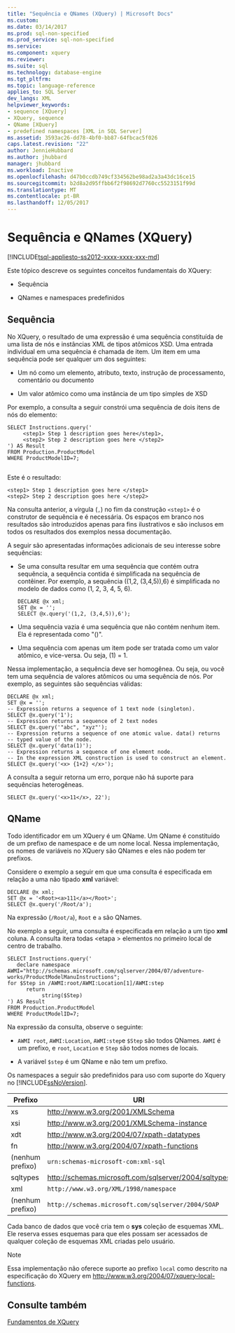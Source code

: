 ```yaml
---
title: "Sequência e QNames (XQuery) | Microsoft Docs"
ms.custom: 
ms.date: 03/14/2017
ms.prod: sql-non-specified
ms.prod_service: sql-non-specified
ms.service: 
ms.component: xquery
ms.reviewer: 
ms.suite: sql
ms.technology: database-engine
ms.tgt_pltfrm: 
ms.topic: language-reference
applies_to: SQL Server
dev_langs: XML
helpviewer_keywords:
- sequence [XQuery]
- XQuery, sequence
- QName [XQuery]
- predefined namespaces [XML in SQL Server]
ms.assetid: 3593ac26-dd78-4bf0-bb87-64fbcac5f026
caps.latest.revision: "22"
author: JennieHubbard
ms.author: jhubbard
manager: jhubbard
ms.workload: Inactive
ms.openlocfilehash: d47b0ccdb749cf334562be98ad2a3a43dc16ce15
ms.sourcegitcommit: b2d8a2d95ffbb6f2f98692d7760cc5523151f99d
ms.translationtype: MT
ms.contentlocale: pt-BR
ms.lasthandoff: 12/05/2017
---
```

# <a name="sequence-and-qnames-xquery"></a>Sequência e QNames (XQuery)
[!INCLUDE[tsql-appliesto-ss2012-xxxx-xxxx-xxx-md](../includes/tsql-appliesto-ss2012-xxxx-xxxx-xxx-md.md)]

  Este tópico descreve os seguintes conceitos fundamentais do XQuery:  
  
-   Sequência  
  
-   QNames e namespaces predefinidos  
  
## <a name="sequence"></a>Sequência  
 No XQuery, o resultado de uma expressão é uma sequência constituída de uma lista de nós e instâncias XML de tipos atômicos XSD. Uma entrada individual em uma sequência é chamada de item. Um item em uma sequência pode ser qualquer um dos seguintes:  
  
-   Um nó como um elemento, atributo, texto, instrução de processamento, comentário ou documento  
  
-   Um valor atômico como uma instância de um tipo simples de XSD  
  
 Por exemplo, a consulta a seguir constrói uma sequência de dois itens de nós do elemento:  
  
```  
SELECT Instructions.query('  
     <step1> Step 1 description goes here</step1>,  
     <step2> Step 2 description goes here </step2>  
') AS Result  
FROM Production.ProductModel  
WHERE ProductModelID=7;  
  
```  
  
 Este é o resultado:  
  
```  
<step1> Step 1 description goes here </step1>  
<step2> Step 2 description goes here </step2>   
```  
  
 Na consulta anterior, a vírgula (`,`) no fim da construção `<step1>` é o construtor de sequência e é necessária. Os espaços em branco nos resultados são introduzidos apenas para fins ilustrativos e são inclusos em todos os resultados dos exemplos nessa documentação.  
  
 A seguir são apresentadas informações adicionais de seu interesse sobre sequências:  
  
-   Se uma consulta resultar em uma sequência que contém outra sequência, a sequência contida é simplificada na sequência de contêiner. Por exemplo, a sequência ((1,2, (3,4,5)),6) é simplificada no modelo de dados como (1, 2, 3, 4, 5, 6).  
  
    ```  
    DECLARE @x xml;  
    SET @x = '';  
    SELECT @x.query('(1,2, (3,4,5)),6');  
    ```  
  
-   Uma sequência vazia é uma sequência que não contém nenhum item. Ela é representada como "()".  
  
-   Uma sequência com apenas um item pode ser tratada como um valor atômico, e vice-versa. Ou seja, (1) = 1.  
  
 Nessa implementação, a sequência deve ser homogênea. Ou seja, ou você tem uma sequência de valores atômicos ou uma sequência de nós. Por exemplo, as seguintes são sequências válidas:  
  
```  
DECLARE @x xml;  
SET @x = '';  
-- Expression returns a sequence of 1 text node (singleton).  
SELECT @x.query('1');  
-- Expression returns a sequence of 2 text nodes  
SELECT @x.query('"abc", "xyz"');  
-- Expression returns a sequence of one atomic value. data() returns  
-- typed value of the node.  
SELECT @x.query('data(1)');  
-- Expression returns a sequence of one element node.   
-- In the expression XML construction is used to construct an element.  
SELECT @x.query('<x> {1+2} </x>');  
```  
  
 A consulta a seguir retorna um erro, porque não há suporte para sequências heterogêneas.  
  
```  
SELECT @x.query('<x>11</x>, 22');  
```  
  
## <a name="qname"></a>QName  
 Todo identificador em um XQuery é um QName. Um QName é constituído de um prefixo de namespace e de um nome local. Nessa implementação, os nomes de variáveis no XQuery são QNames e eles não podem ter prefixos.  
  
 Considere o exemplo a seguir em que uma consulta é especificada em relação a uma não tipado **xml** variável:  
  
```  
DECLARE @x xml;  
SET @x = '<Root><a>111</a></Root>';  
SELECT @x.query('/Root/a');  
```  
  
 Na expressão (`/Root/a`), `Root` e `a` são QNames.  
  
 No exemplo a seguir, uma consulta é especificada em relação a um tipo **xml** coluna. A consulta itera todas \<etapa > elementos no primeiro local de centro de trabalho.  
  
```  
SELECT Instructions.query('  
   declare namespace AWMI="http://schemas.microsoft.com/sqlserver/2004/07/adventure-works/ProductModelManuInstructions";  
for $Step in /AWMI:root/AWMI:Location[1]/AWMI:step  
      return  
           string($Step)   
') AS Result  
FROM Production.ProductModel  
WHERE ProductModelID=7;  
```  
  
 Na expressão da consulta, observe o seguinte:  
  
-   `AWMI root`, `AWMI:Location`, `AWMI:step`e `$Step` são todos QNames. `AWMI` é um prefixo, e `root`, `Location` e `Step` são todos nomes de locais.  
  
-   A variável `$step` é um QName e não tem um prefixo.  
  
 Os namespaces a seguir são predefinidos para uso com suporte do Xquery no [!INCLUDE[ssNoVersion](../includes/ssnoversion-md.md)].  
  
|Prefixo|URI|  
|------------|---------|  
|xs|http://www.w3.org/2001/XMLSchema|  
|xsi|http://www.w3.org/2001/XMLSchema-instance|  
|xdt|http://www.w3.org/2004/07/xpath-datatypes|  
|fn|http://www.w3.org/2004/07/xpath-functions|  
|(nenhum prefixo)|`urn:schemas-microsoft-com:xml-sql`|  
|sqltypes|http://schemas.microsoft.com/sqlserver/2004/sqltypes|  
|xml|`http://www.w3.org/XML/1998/namespace`|  
|(nenhum prefixo)|`http://schemas.microsoft.com/sqlserver/2004/SOAP`|  
  
 Cada banco de dados que você cria tem o **sys** coleção de esquemas XML. Ele reserva esses esquemas para que eles possam ser acessados de qualquer coleção de esquemas XML criadas pelo usuário.  
  
> [!NOTE]  
>  Essa implementação não oferece suporte ao prefixo `local` como descrito na especificação do XQuery em http://www.w3.org/2004/07/xquery-local-functions.  
  
## <a name="see-also"></a>Consulte também  
 [Fundamentos de XQuery](../xquery/xquery-basics.md)  
  
  
